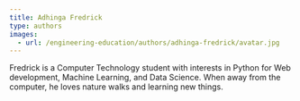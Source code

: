 ```yaml
---
title: Adhinga Fredrick
type: authors
images:
  - url: /engineering-education/authors/adhinga-fredrick/avatar.jpg 
---
```

Fredrick is a Computer Technology student with interests in Python for Web development, Machine Learning, and Data Science. When away from the computer, he loves nature walks and learning new things. 